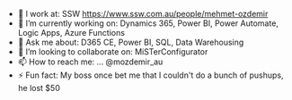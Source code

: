 <!--
**ozdemir-mehmet/ozdemir-mehmet** is a ✨ _special_ ✨ repository because its `README.md` (this file) appears on your GitHub profile.

Here are some ideas to get you started:
-->
- 🏢 I work at: SSW https://www.ssw.com.au/people/mehmet-ozdemir
- 🔭 I’m currently working on: Dynamics 365, Power BI, Power Automate, Logic Apps, Azure Functions
- 💬 Ask me about: D365 CE, Power BI, SQL, Data Warehousing
- 👯 I’m looking to collaborate on: MiSTerConfigurator
- 📫 How to reach me: ... @mozdemir_au
- ⚡ Fun fact: My boss once bet me that I couldn't do a bunch of pushups, he lost $50
<!--
- 🤔 I’m looking for help with ...
- 🌱 I’m currently learning ... 
- 💬 Ask me about ...
- 😄 Pronouns: ...
- ⚡ Fun fact: ...
-->

